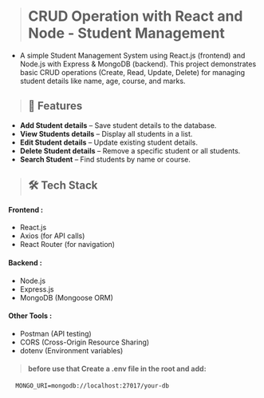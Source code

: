 ># CRUD Operation with React and Node - Student Management
- A simple Student Management System using React.js (frontend) and Node.js with Express & MongoDB (backend). This project demonstrates basic CRUD operations (Create, Read, Update, Delete) for managing student details like name, age, course, and marks.
  
>## 🚀 Features
- **Add Student details** – Save student details to the database.
- **View Students details** – Display all students in a list.
- **Edit Student details** – Update existing student details.
- **Delete Student details** – Remove a specific student or all students.
- **Search Student** – Find students by name or course.

> ## 🛠 Tech Stack

  #### Frontend :
- React.js
- Axios (for API calls)
-  React Router (for navigation)
  
 #### Backend :
- Node.js
- Express.js
- MongoDB (Mongoose ORM)
  
 #### Other Tools :
- Postman (API testing)
- CORS (Cross-Origin Resource Sharing)
- dotenv (Environment variables)

>#### before use that Create a .env file in the root and add:
      MONGO_URI=mongodb://localhost:27017/your-db
